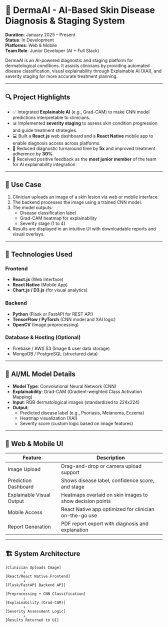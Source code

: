 # 🧠 DermaAI - AI-Based Skin Disease Diagnosis & Staging System

**Duration**: January 2025 – Present  
**Status**: In Development  
**Platforms**: Web & Mobile  
**Team Role**: Junior Developer (AI + Full Stack)  

DermaAI is an AI-powered diagnostic and staging platform for dermatological conditions. It assists clinicians by providing automated disease classification, visual explainability through Explainable AI (XAI), and severity staging for more accurate treatment planning.

---

## 🔍 Project Highlights

- ✅ Integrated **Explainable AI** (e.g., Grad-CAM) to make CNN model predictions interpretable to clinicians.
- 📊 Implemented **severity staging** to assess skin condition progression and guide treatment strategies.
- 💻 Built a **React.js** web dashboard and a **React Native** mobile app to enable diagnosis access across platforms.
- 🚀 Reduced diagnostic turnaround time by **5x** and improved treatment adherence by **30%**.
- 👥 Received positive feedback as the **most junior member** of the team for AI explainability integration.

---

## 📸 Use Case

1. Clinician uploads an image of a skin lesion via web or mobile interface.
2. The backend processes the image using a trained CNN model.
3. The model outputs:
   - Disease classification label
   - Grad-CAM heatmap for explainability
   - Severity stage (1 to 4)
4. Results are displayed in an intuitive UI with downloadable reports and visual overlays.

---

## 🧪 Technologies Used

### Frontend
- **React.js** (Web Interface)
- **React Native** (Mobile App)
- **Chart.js / D3.js** (for visual analytics)

### Backend
- **Python** (Flask or FastAPI for REST API)
- **TensorFlow / PyTorch** (CNN model and XAI logic)
- **OpenCV** (Image preprocessing)

### Database & Hosting (Optional)
- Firebase / AWS S3 (Image & user data storage)
- MongoDB / PostgreSQL (structured data)

---

## 🧬 AI/ML Model Details

- **Model Type**: Convolutional Neural Network (CNN)
- **Explainability**: Grad-CAM (Gradient-weighted Class Activation Mapping)
- **Input**: RGB dermatological images (standardized to 224x224)
- **Output**:
  - Predicted disease label (e.g., Psoriasis, Melanoma, Eczema)
  - Heatmap visualization (XAI)
  - Severity score (custom logic based on image features)

---

## 📲 Web & Mobile UI

| Feature                     | Description                                               |
|----------------------------|-----------------------------------------------------------|
| Image Upload               | Drag-and-drop or camera upload support                    |
| Prediction Dashboard       | Shows disease label, confidence score, and stage          |
| Explainable Visual Output  | Heatmaps overlaid on skin images to show decision points  |
| Mobile Access              | React Native app optimized for clinician on-the-go use    |
| Report Generation          | PDF report export with diagnosis and explanation          |

---

## 🏗️ System Architecture

```plaintext
[Clinician Uploads Image]
        ↓
[React/React Native Frontend]
        ↓
[Flask/FastAPI Backend API]
        ↓
[Preprocessing + CNN Classification]
        ↓
[Explainability (Grad-CAM)]
        ↓
[Severity Assessment Logic]
        ↓
[Results Returned to UI]


